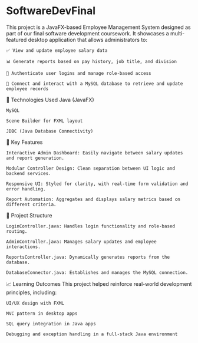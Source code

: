 # SoftwareDevFinal
This project is a JavaFX-based Employee Management System designed as part of our final software development coursework. It showcases a multi-featured desktop application that allows administrators to:

    ✅ View and update employee salary data
  
    📊 Generate reports based on pay history, job title, and division
  
    🔐 Authenticate user logins and manage role-based access
  
    📁 Connect and interact with a MySQL database to retrieve and update employee records

🔧 Technologies Used
    Java (JavaFX)
 
    MySQL
  
    Scene Builder for FXML layout
  
    JDBC (Java Database Connectivity)

🌟 Key Features

    Interactive Admin Dashboard: Easily navigate between salary updates and report generation.
  
    Modular Controller Design: Clean separation between UI logic and backend services.
  
    Responsive UI: Styled for clarity, with real-time form validation and error handling.
  
    Report Automation: Aggregates and displays salary metrics based on different criteria.

📂 Project Structure

    LoginController.java: Handles login functionality and role-based routing.
  
    AdminController.java: Manages salary updates and employee interactions.
  
    ReportsController.java: Dynamically generates reports from the database.
  
    DatabaseConnector.java: Establishes and manages the MySQL connection.

📈 Learning Outcomes
  This project helped reinforce real-world development principles, including:
  
    UI/UX design with FXML
  
    MVC pattern in desktop apps
  
    SQL query integration in Java apps
    
    Debugging and exception handling in a full-stack Java environment

